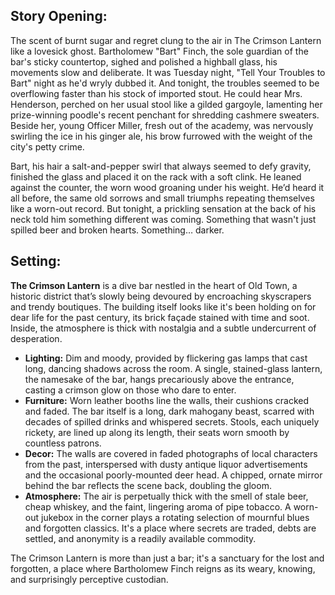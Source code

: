 ## Story Opening:

The scent of burnt sugar and regret clung to the air in The Crimson Lantern like a lovesick ghost. Bartholomew "Bart" Finch, the sole guardian of the bar's sticky countertop, sighed and polished a highball glass, his movements slow and deliberate. It was Tuesday night, "Tell Your Troubles to Bart" night as he'd wryly dubbed it. And tonight, the troubles seemed to be overflowing faster than his stock of imported stout. He could hear Mrs. Henderson, perched on her usual stool like a gilded gargoyle, lamenting her prize-winning poodle's recent penchant for shredding cashmere sweaters. Beside her, young Officer Miller, fresh out of the academy, was nervously swirling the ice in his ginger ale, his brow furrowed with the weight of the city's petty crime.

Bart, his hair a salt-and-pepper swirl that always seemed to defy gravity, finished the glass and placed it on the rack with a soft clink. He leaned against the counter, the worn wood groaning under his weight. He’d heard it all before, the same old sorrows and small triumphs repeating themselves like a worn-out record. But tonight, a prickling sensation at the back of his neck told him something different was coming. Something that wasn't just spilled beer and broken hearts. Something… darker.

## Setting:

**The Crimson Lantern** is a dive bar nestled in the heart of Old Town, a historic district that’s slowly being devoured by encroaching skyscrapers and trendy boutiques. The building itself looks like it's been holding on for dear life for the past century, its brick façade stained with time and soot. Inside, the atmosphere is thick with nostalgia and a subtle undercurrent of desperation.

*   **Lighting:** Dim and moody, provided by flickering gas lamps that cast long, dancing shadows across the room. A single, stained-glass lantern, the namesake of the bar, hangs precariously above the entrance, casting a crimson glow on those who dare to enter.
*   **Furniture:** Worn leather booths line the walls, their cushions cracked and faded. The bar itself is a long, dark mahogany beast, scarred with decades of spilled drinks and whispered secrets. Stools, each uniquely rickety, are lined up along its length, their seats worn smooth by countless patrons.
*   **Decor:** The walls are covered in faded photographs of local characters from the past, interspersed with dusty antique liquor advertisements and the occasional poorly-mounted deer head. A chipped, ornate mirror behind the bar reflects the scene back, doubling the gloom.
*   **Atmosphere:** The air is perpetually thick with the smell of stale beer, cheap whiskey, and the faint, lingering aroma of pipe tobacco. A worn-out jukebox in the corner plays a rotating selection of mournful blues and forgotten classics. It's a place where secrets are traded, debts are settled, and anonymity is a readily available commodity.

The Crimson Lantern is more than just a bar; it's a sanctuary for the lost and forgotten, a place where Bartholomew Finch reigns as its weary, knowing, and surprisingly perceptive custodian.
